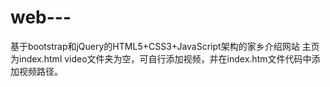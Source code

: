 # web---
基于bootstrap和jQuery的HTML5+CSS3+JavaScript架构的家乡介绍网站
主页为index.html
video文件夹为空，可自行添加视频，并在index.htm文件代码中添加视频路径。
